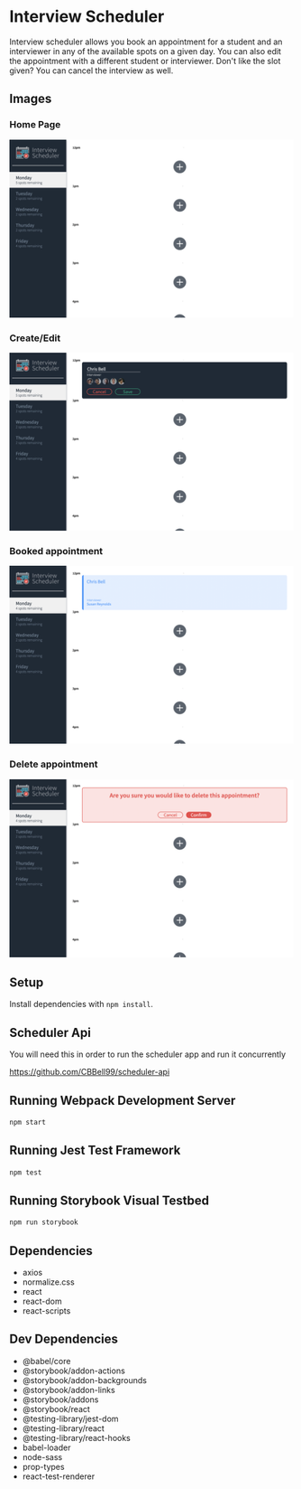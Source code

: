# Interview Scheduler

Interview scheduler allows you book an appointment for a student and an interviewer in any of the available spots on a given day.  You can also edit the appointment with a different student or interviewer.  Don't like the slot given? You can cancel the interview as well.  

## Images

### Home Page

![scheduler-blank](https://github.com/CBBell99/scheduler/blob/master/docs/scheduler-blank-appointments.png?raw=true)

### Create/Edit
![create/edit](https://github.com/CBBell99/scheduler/blob/master/docs/scheduler-create:edit-page.png?raw=true)

### Booked appointment
![booked-appt](https://github.com/CBBell99/scheduler/blob/master/docs/scheduler-booked-appointment.png?raw=true)

### Delete appointment
![delete-appt](https://github.com/CBBell99/scheduler/blob/master/docs/scheduler-confirm-delete.png?raw=true)

## Setup

Install dependencies with `npm install`.

## Scheduler Api

You will need this in order to run the scheduler app and run it concurrently

https://github.com/CBBell99/scheduler-api

## Running Webpack Development Server

```sh
npm start
```

## Running Jest Test Framework

```sh
npm test
```

## Running Storybook Visual Testbed

```sh
npm run storybook
```

## Dependencies
- axios
-   normalize.css
-  react
- react-dom
- react-scripts

## Dev Dependencies
- @babel/core
-    @storybook/addon-actions
-    @storybook/addon-backgrounds
-    @storybook/addon-links
-    @storybook/addons
-    @storybook/react
-    @testing-library/jest-dom
-    @testing-library/react
-   @testing-library/react-hooks
-    babel-loader
-    node-sass
-    prop-types
-    react-test-renderer